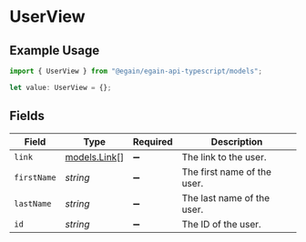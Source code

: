 # UserView

## Example Usage

```typescript
import { UserView } from "@egain/egain-api-typescript/models";

let value: UserView = {};
```

## Fields

| Field                              | Type                               | Required                           | Description                        |
| ---------------------------------- | ---------------------------------- | ---------------------------------- | ---------------------------------- |
| `link`                             | [models.Link](../models/link.md)[] | :heavy_minus_sign:                 | The link to the user.              |
| `firstName`                        | *string*                           | :heavy_minus_sign:                 | The first name of the user.        |
| `lastName`                         | *string*                           | :heavy_minus_sign:                 | The last name of the user.         |
| `id`                               | *string*                           | :heavy_minus_sign:                 | The ID of the user.                |